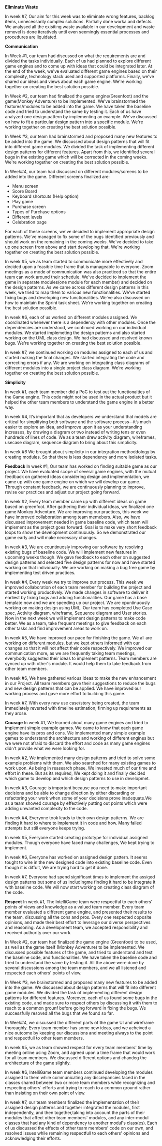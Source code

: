 **Eliminate Waste**

In week #7, Our aim for this week was to eliminate wrong features, backlog items, unnecessarily complex solutions. Partially done worka and defects. We analysed all the exisiting waste available in our development and waste removel is done iteratively until even seemingly essential processes and procedures are liquidated. 


**Communication**

In Week #1, our team had discussed on what the requirements are and divided the tasks individually. Each of us had planned to explore different game engines and to come up with ideas that could be integrated later. At the end of the week, we've evaluated different game engines based on their complexity, technology stack used and supported platforms. Finally, we've shared our ideas and views about each game engine. We're working together on creating the best solution possible.

In Week #2, our team had finalized the game engine(Greenfoot) and the game(Monkey Adventure) to be implemented. We've brainstormed the features/modules to be added into the game. We have taken the baseline code and tried to understand the same by testing it. Each of us have analyzed one design pattern by implementing an example. We've discussed on how to fit a particular design pattern into a specific module. We're working together on creating the best solution possible.

In Week #3, our team had brainstormed and proposed many new features to be added into the game. We discussed about design patterns that will fit into different game modules. We divided the task of implementing different design patterns for different features. Apart from this, we identified several bugs in the existing game which will be corrected in the coming weeks. We're working together on creating the best solution possible.

In Week#4, our team had discussed on different modules/screens to be added into the game. Different screens finalized are:
* Menu screen
* Score Board
* Keyboard shortcuts (Help option)
* Play game
* Purchase screen
* Types of Purchase options
* Different levels
* Celebration page

For each of these screens, we've decided to implement appropriate design patterns. We've managed to fix some of the bugs identified previously and should work on the remaining in the coming weeks. We've decided to take up one screen from above and start developing that. We're working together on creating the best solution possible.

In week #5, we as team started to communicate more effectively and decided upon a feasible time frame that is manageable to everyone. Zoom meetings as a mode of communication was also practiced so that the entire team can work around their schedule. We've decided to implement the game in separate modules(one module for each member) and decided on the design patterns. As we came across different design patterns in this week, we tried to map them to various new functionalities. We've started fixing bugs and developing new functionalities. We've also discussed on how to maintain the Sprint task sheet. We're working together on creating the best solution possible.

In week #6, each of us worked on different modules assigned. We coordinated whenever there is a dependency with other modules. Once the dependencies are understood, we continued working on our individual modules. We started implemeting the design patterns and also started working on the UML class design. We had discussed and resolved known bugs. We're working together on creating the best solution possible.

In week #7, we continued working on modules assigned to each of us and started making the final changes. We started integrating the code and correcting errors if any. We are working on integrating class diagrams of different modules into a single project class diagram. We're working together on creating the best solution possible.

**Simplicity**

In week #1, each team member did a PoC to test out the functionalties of the Game engine. This code might not be used in the actual product but it helped the other team members to understand the game engine in a better way.

In week #4,
It’s important that as developers we understand that models are critical for simplifying both software and the software process—it’s much easier to explore an idea, and improve upon it as your understanding increases, by drawing a diagram or two instead of writing tens or even hundreds of lines of code. We as a team drew activity diagram, wireframes, usecase diagram, sequence diagram to bring about this simplicity.

In week #6
We brought about simplicity in our integration methoddology by creating modules. So that there is less dependency and more isolated tasks.

**Feedback** 
In week #1, Our team has worked on finding suitable game as our project. We have evaluated scope of several game engines, with the mutual feedback on gathered ideas considering design and implementation, we came up with one game engine on which we will develop our game. Through constant feedback, we are continuously planning to improve, revise our practices and adjust our project going forward.

In week #2, Every team member came up with different ideas on game based on greenfoot. After gathering their individual ideas, we finalized one game Monkey Adventure. We are improving our practices, this week we have improved collaboration among team memebers. Also, we have discussed improvement needed in game baseline code, which team will implement as the project goes forward. 
Goal is to make very short feedback loops to show the development continuously. So we demonstrated our game early and will make necessary changes.

In week #3, We are countinuosly improving our software by resolving existing bugs of baseline code. We will implement new features in upcoming weeks though. We gave feedback to each other on suggested design patterns and selected five design patterns for now and have started working on that individually. We are working on making a bug free game by implementing test driven practices.

In week #4, Every week we try to improve our process. This week we improved collaboration of each team member for building the project and started working productively. We made changes in software to deliver it earliest by fixing bugs and adding functionalities. Our game has a base template now and we are speeding up our project. We are cpuntinuously working on making design using UML. Our team has completed Use Case spec, Activity diagram, wireframe, Sequence diagram and User stories. Now in the next week we will implement design patterns to make code better.
We as a team, take frequent meetings to give feedback on each other tasks and find improvement areas to work on.

In week #5, We have improved our pace for finishing the game. We all are working on different modules, but we kept others informed with our changes so that it will not affect their code respectively. We improved our communication more, as we are frequently taking team meetings, everybody suggested their ideas to implement patterns. Team members are synced up with other's module. It would help them to take feedback from other team members.

In week #6, We have gathered various ideas to make the new enhancement in our Project. All team members gave their suggestions to reduce the bugs and new design patterns that can be applied. We have improved our working process and gave more effort to building this game.

In week #7, With every new use case/story being created, the team immediately reverted with timeline estimation, firming up requirements as they arose.

**Courage**
In week #1, We learned about many game engines and tried to implement simple example games. We came to know that each game engine have its pros and cons. We implemented many simple example games to understand the architecture and working of different engines but we were not afraid to discard the effort and code as many game engines didn't provide what we were looking for. 

In week #2, We implemented many design patterns and tried to solve some example problems with them. We also searched for many existing games to work upon. As being in reasearch phase, We invested much of our time and effort in these. But as its required, We kept doing it and finally decided which game to develop and which design patterns to use in developmet.

In week #3,
Courage is important because you need to make important decisions and be able to change direction by either discarding or refactoring your work when some of your decisions prove inadequate.We as a team showed courage by effectively putting out points which were adding unwanted complexity to the code.

In week #4, Everyone took leads to their own design patterns. We are finding it hard to where to implement it in code and how. Many failed attempts but still everyone keeps trying.
 
In week #5, Everyone started creating prototype for individual assigned modules. Though everyone have faced many challenges, We kept trying to implement.

In week #6, Everyone has worked on assigned design pattern. It seems tought to wire in the new designed code into existing baseline code. Even though it is diffult, We are trying hard to get it done. 

In week #7, Everyone had spend significant times to implement the assiged design patterns but some of us includingme finding it hard to be integrate it with baseline code. We will now start working on creating class diagram of the code.

**Respect**
In week #1, The IntelliGame team were respectful to each others' points of views and knowledge as a valued team member. Every team member evaluated a different game engine, and presented their results to the team, discussing all the cons and pros. Every one respected opposite opinions, and made their best effort to leverage our diverse perspectives and reasoning.  As a development team, we accepted responsibility and received authority over our work.

In Week #2, our team had finalized the game engine (Greenfoot) to be used, as well as the game itself (Monkey Adventure) to be implemented. We discussed possible features of the game, and tried to understand and test the baseline code, and functionalities. We have taken the baseline code and tried to understand the same by testing it. All the above were done by several discussions among the team members, and we all listened and respected each others' points of view.

In Week #3, we brainstormed and proposed many new features to be added into the game. We discussed about design patterns that will fit into different game modules. We divided the task of implementing different design patterns for different features. Moreover, each of us found some bugs in the existing code, and made sure to respect others by discussing it with them to reach to a common grounf before going forward in fixing the bugs. We successfully resoved all the bugs that we found so far.

In Week#4, we discussed the different parts of the game UI and wireframe thoroughly. Every team member has some new ideas, and we acheived a nice outcome by keeping our discussions and meeting always to the point and respectfull to other team members. 

In week #5, we as team showed respect for every team members' time by meeting online using Zoom, and agreed upon a time frame that would work for all team members. We discussed different options and chandeg the architecture of the game slightly.

In week #6, IntelliGame team members continued developing the modules assigned to them while communicating any discrepancies faced in the classes shared between two or more team members while recognizing and respecting others' efforts and trying to reach to a common ground rather than insisting on their own point of view.

In week #7, our team members finalized the implementation of their assigned design patterns and together integrated the modules, first independently, and then together,taking into account the parts of their modules that affect other team members' modules, and any inter-modul classes that had any kind of dependency to another modul's class(es). Each of us discussed the effects of other team members' code on our own, and resolved issues while remaining respectfull to each others' opinions and acknowledging their efforts. 
